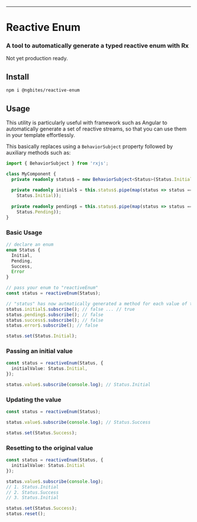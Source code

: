 ---

# Reactive Enum

### A tool to automatically generate a typed reactive enum with Rx

Not yet production ready.

## Install

```bash
npm i @ngbites/reactive-enum
```

## Usage

This utility is particularly useful with framework such as Angular to 
automatically generate a set of reactive streams, so that you can use them 
in your template effortlessly.

This basically replaces using a `BehaviorSubject` property followed by auxiliary 
methods such as:

```typescript
import { BehaviorSubject } from 'rxjs';

class MyComponent {
  private readonly status$ = new BehaviorSubject<Status>(Status.Initial);
  
  private readonly initial$ = this.status$.pipe(map(status => status === 
    Status.Initial));
  
  private readonly pending$ = this.status$.pipe(map(status => status ===
    Status.Pending));
}

```

### Basic Usage

```typescript
// declare an enum
enum Status {
  Initial,
  Pending,
  Success,
  Error
}

// pass your enum to "reactiveEnum"
const status = reactiveEnum(Status);

// "status" has now autmatically generated a method for each value of the enum
status.initial$.subscribe(); // false ... // true
status.pending$.subscribe(); // false
status.success$.subscribe(); // false
status.error$.subscribe(); // false

status.set(Status.Initial);
```

### Passing an initial value
```typescript
const status = reactiveEnum(Status, {
  initialValue: Status.Initial,
});

status.value$.subscribe(console.log); // Status.Initial
```

### Updating the value
```typescript
const status = reactiveEnum(Status);

status.value$.subscribe(console.log); // Status.Success

status.set(Status.Success);
```

### Resetting to the original value
```typescript
const status = reactiveEnum(Status, {
  initialValue: Status.Initial
});

status.value$.subscribe(console.log); 
// 1. Status.Initial
// 2. Status.Success
// 3. Status.Initial

status.set(Status.Success);
status.reset();
```


